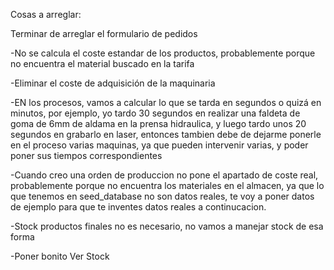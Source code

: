 Cosas a arreglar:

Terminar de arreglar el formulario de pedidos

-No se calcula el coste estandar de los productos, probablemente porque no encuentra el material buscado en la tarifa

-Eliminar el coste de adquisición de la maquinaria

-EN los procesos, vamos a calcular lo que se tarda en segundos o quizá en minutos, por ejemplo, yo tardo 30 segundos en realizar una faldeta de goma de 6mm de aldama en la prensa hidraulica, y luego tardo unos 20 segundos en grabarlo en laser, entonces tambien debe de dejarme ponerle en el proceso varias maquinas, ya que pueden intervenir varias, y poder poner sus tiempos correspondientes

-Cuando creo una orden de produccion no pone el apartado de coste real, probablemente porque no encuentra los materiales en el almacen, ya que lo que tenemos en seed_database no son datos reales, te voy a poner datos de ejemplo para que te inventes datos reales a continucacion.

-Stock productos finales no es necesario, no vamos a manejar stock de esa forma

-Poner bonito Ver Stock